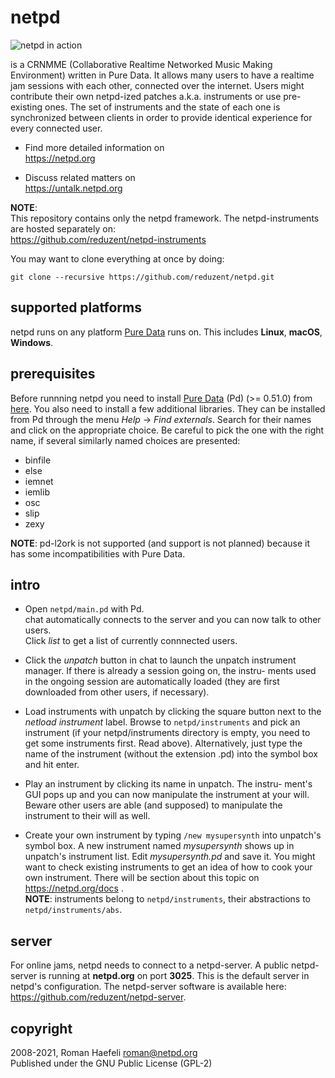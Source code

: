 
# netpd

![netpd in action](https://www.netpd.org/netpd-in-action.png "netpd in action")

is a CRNMME (Collaborative Realtime Networked Music Making Environment)
written in Pure Data. It allows many users to have a realtime jam
sessions with each other, connected over the internet.
Users might contribute their own netpd-ized patches a.k.a. instruments
or use pre-existing ones. The set of instruments and the state of
each one is synchronized between clients in order to provide identical
experience for every connected user.

  * Find more detailed information on  
    https://netpd.org
    
  * Discuss related matters on  
    https://untalk.netpd.org

**NOTE**:  
This repository contains only the netpd framework. The
netpd-instruments are hosted separately on:  
https://github.com/reduzent/netpd-instruments

You may want to clone everything at once by doing:

```
git clone --recursive https://github.com/reduzent/netpd.git
```

## supported platforms

netpd runs on any platform [Pure Data](https://puredata.info) runs on. This includes **Linux**, **macOS**,
**Windows**.

## prerequisites

Before runnning netpd you need to install [Pure Data](https://puredata.info) (Pd) (>= 0.51.0) from
[here](http://msp.ucsd.edu/software.html). You also need to install a few additional libraries.
They can be installed from Pd through the menu *Help* -> *Find externals*. Search for their names
and click on the appropriate choice. Be careful to pick the one with the right name, if several
similarly named choices are presented:

  * binfile
  * else
  * iemnet
  * iemlib
  * osc
  * slip
  * zexy

**NOTE**: pd-l2ork is not supported (and support is not planned) because it
 has some incompatibilities with Pure Data.

## intro

* Open `netpd/main.pd` with Pd.  
  chat automatically connects to the server and you can
  now talk to other users.  
  Click *list* to get a list of currently connnected users.

* Click the *unpatch* button in chat to launch the unpatch instrument
  manager. If there is already a session going on, the instru-
  ments used in the ongoing session are automatically loaded (they
  are first downloaded from other users, if necessary).

* Load instruments with unpatch by clicking the square button next
  to the *netload instrument* label. Browse to `netpd/instruments` and pick
  an instrument (if your netpd/instruments directory is empty, you need
  to get some instruments first. Read above).
  Alternatively, just type the name of the instrument (without the
  extension .pd) into the symbol box and hit enter.

* Play an instrument by clicking its name in unpatch. The instru-
  ment's GUI pops up and you can now manipulate the instrument
  at your will. Beware other users are able (and supposed) to
  manipulate the instrument to their will as well.

* Create your own instrument by typing `/new mysupersynth` into
  unpatch's symbol box. A new instrument named *mysupersynth*
  shows up in unpatch's instrument list. Edit *mysupersynth.pd* and
  save it. You might want to check existing instruments to get an
  idea of how to cook your own instrument. There will be section
  about this topic on https://netpd.org/docs .  
  **NOTE**: instruments belong to `netpd/instruments`, their abstractions to
  `netpd/instruments/abs`.
 
## server

For online jams, netpd needs to connect to a netpd-server. A public netpd-server
is running at **netpd.org** on port **3025**. This is the default server in
netpd's configuration. The netpd-server software is available here:  
https://github.com/reduzent/netpd-server. 


## copyright

2008-2021, Roman Haefeli <roman@netpd.org>  
Published under the GNU Public License (GPL-2)


